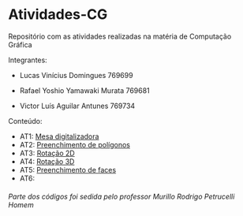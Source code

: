 # Atividades-CG
Repositório com as atividades realizadas na matéria de Computação Gráfica

Integrantes:

- Lucas Vinícius Domingues 769699

- Rafael Yoshio Yamawaki Murata 769681

- Victor Luís Aguilar Antunes 769734

Conteúdo:

- AT1: [Mesa digitalizadora](https://downgit.github.io/#/home?url=https://github.com/VLx2000/Atividades-CG/tree/main/AT1)
- AT2: [Preenchimento de polígonos](https://downgit.github.io/#/home?url=https://github.com/VLx2000/Atividades-CG/tree/main/AT2)
- AT3: [Rotação 2D](https://downgit.github.io/#/home?url=https://github.com/VLx2000/Atividades-CG/tree/main/AT3)
- AT4: [Rotação 3D](https://downgit.github.io/#/home?url=https://github.com/VLx2000/Atividades-CG/tree/main/AT4)
- AT5: [Preenchimento de faces](https://downgit.github.io/#/home?url=https://github.com/VLx2000/Atividades-CG/tree/main/AT5)
- AT6:

###### Parte dos códigos foi sedida pelo professor Murillo Rodrigo Petrucelli Homem ######
